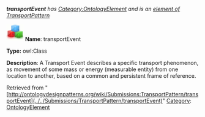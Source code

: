 ___transportEvent__ has [Category:OntologyElement](../../Category/OntologyElement "Category:OntologyElement") and is an [element of](../../Property/ElementOf "Property:ElementOf") [TransportPattern](../../Submissions/TransportPattern "Submissions:TransportPattern")_


  




[![Class](../../images/thumb/2/27/Class.gif/45px-Class.gif)](../../Image/Class.gif "Class")
__Name__: transportEvent 


__Type:__ owl:Class 


__Description__: A Transport Event describes a specific transport phenomenon, as movement of some mass or energy (measurable entity) from one location to another, based on a common and persistent frame of reference. 





Retrieved from "[http://ontologydesignpatterns.org/wiki/Submissions:TransportPattern/transportEvent](../../Submissions/TransportPattern/transportEvent)"
 [Category](http://ontologydesignpatterns.org/wiki/Special:Categories "Special:Categories"): [OntologyElement](../../Category/OntologyElement "Category:OntologyElement")
